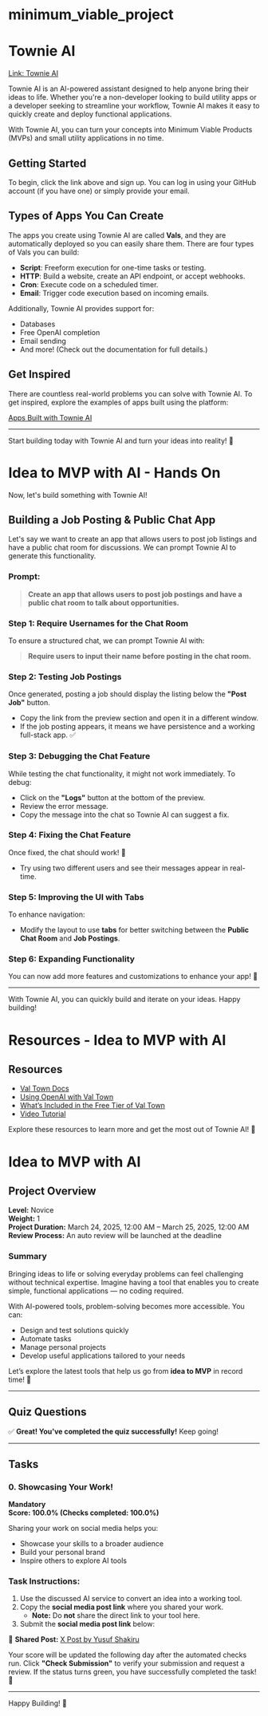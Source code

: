 # minimum_viable_project

# Townie AI  

[Link: Townie AI](#)  

Townie AI is an AI-powered assistant designed to help anyone bring their ideas to life. Whether you're a non-developer looking to build utility apps or a developer seeking to streamline your workflow, Townie AI makes it easy to quickly create and deploy functional applications.  

With Townie AI, you can turn your concepts into Minimum Viable Products (MVPs) and small utility applications in no time.  

## Getting Started  

To begin, click the link above and sign up. You can log in using your GitHub account (if you have one) or simply provide your email.  

## Types of Apps You Can Create  

The apps you create using Townie AI are called **Vals**, and they are automatically deployed so you can easily share them. There are four types of Vals you can build:  

- **Script**: Freeform execution for one-time tasks or testing.  
- **HTTP**: Build a website, create an API endpoint, or accept webhooks.  
- **Cron**: Execute code on a scheduled timer.  
- **Email**: Trigger code execution based on incoming emails.  

Additionally, Townie AI provides support for:  
- Databases  
- Free OpenAI completion  
- Email sending  
- And more! (Check out the documentation for full details.)  

## Get Inspired  

There are countless real-world problems you can solve with Townie AI. To get inspired, explore the examples of apps built using the platform:  

[Apps Built with Townie AI](#)  

---

Start building today with Townie AI and turn your ideas into reality! 🚀  


# Idea to MVP with AI - Hands On  

Now, let's build something with Townie AI!  

## Building a Job Posting & Public Chat App  

Let's say we want to create an app that allows users to post job listings and have a public chat room for discussions. We can prompt Townie AI to generate this functionality.  

### Prompt:  
> **Create an app that allows users to post job postings and have a public chat room to talk about opportunities.**  

### Step 1: Require Usernames for the Chat Room  

To ensure a structured chat, we can prompt Townie AI with:  
> **Require users to input their name before posting in the chat room.**  

### Step 2: Testing Job Postings  

Once generated, posting a job should display the listing below the **"Post Job"** button.  
- Copy the link from the preview section and open it in a different window.  
- If the job posting appears, it means we have persistence and a working full-stack app. ✅  

### Step 3: Debugging the Chat Feature  

While testing the chat functionality, it might not work immediately. To debug:  
- Click on the **"Logs"** button at the bottom of the preview.  
- Review the error message.  
- Copy the message into the chat so Townie AI can suggest a fix.  

### Step 4: Fixing the Chat Feature  

Once fixed, the chat should work! 🎉  
- Try using two different users and see their messages appear in real-time.  

### Step 5: Improving the UI with Tabs  

To enhance navigation:  
- Modify the layout to use **tabs** for better switching between the **Public Chat Room** and **Job Postings**.  

### Step 6: Expanding Functionality  

You can now add more features and customizations to enhance your app! 🚀  

---

With Townie AI, you can quickly build and iterate on your ideas. Happy building!  



# Resources - Idea to MVP with AI  

## Resources  

- [Val Town Docs](#)  
- [Using OpenAI with Val Town](#)  
- [What’s Included in the Free Tier of Val Town](#)  
- [Video Tutorial](#)  

Explore these resources to learn more and get the most out of Townie AI! 🚀  


# Idea to MVP with AI  

## Project Overview  

**Level:** Novice  
**Weight:** 1  
**Project Duration:** March 24, 2025, 12:00 AM – March 25, 2025, 12:00 AM  
**Review Process:** An auto review will be launched at the deadline  

### Summary  

Bringing ideas to life or solving everyday problems can feel challenging without technical expertise. Imagine having a tool that enables you to create simple, functional applications — no coding required.  

With AI-powered tools, problem-solving becomes more accessible. You can:  
- Design and test solutions quickly  
- Automate tasks  
- Manage personal projects  
- Develop useful applications tailored to your needs  

Let’s explore the latest tools that help us go from **idea to MVP** in record time! 🚀  

---

## Quiz Questions  

✅ **Great! You've completed the quiz successfully!** Keep going!  

---

## Tasks  

### **0. Showcasing Your Work!**  
**Mandatory**  
**Score: 100.0% (Checks completed: 100.0%)**  

Sharing your work on social media helps you:  
- Showcase your skills to a broader audience  
- Build your personal brand  
- Inspire others to explore AI tools  

### **Task Instructions:**  
1. Use the discussed AI service to convert an idea into a working tool.  
2. Copy the **social media post link** where you shared your work.  
   - **Note:** Do **not** share the direct link to your tool here.  
3. Submit the **social media post link** below:  

🔗 **Shared Post:** [X Post by Yusuf Shakiru](https://x.com/YusufShakiruOl2/status/1904224292348284948)  

Your score will be updated the following day after the automated checks run. Click **"Check Submission"** to verify your submission and request a review. If the status turns green, you have successfully completed the task! 🎉  

---

Happy Building! 🚀  

